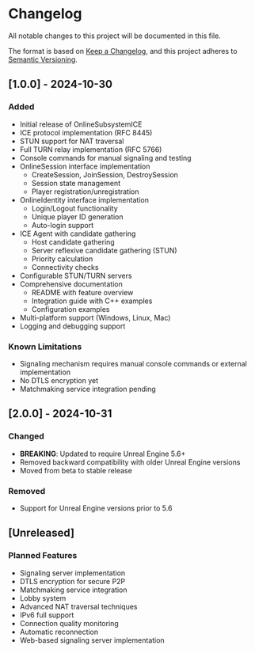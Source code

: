 # Changelog

All notable changes to this project will be documented in this file.

The format is based on [Keep a Changelog](https://keepachangelog.com/en/1.0.0/),
and this project adheres to [Semantic Versioning](https://semver.org/spec/v2.0.0.html).

## [1.0.0] - 2024-10-30

### Added
- Initial release of OnlineSubsystemICE
- ICE protocol implementation (RFC 8445)
- STUN support for NAT traversal
- Full TURN relay implementation (RFC 5766)
- Console commands for manual signaling and testing
- OnlineSession interface implementation
  - CreateSession, JoinSession, DestroySession
  - Session state management
  - Player registration/unregistration
- OnlineIdentity interface implementation
  - Login/Logout functionality
  - Unique player ID generation
  - Auto-login support
- ICE Agent with candidate gathering
  - Host candidate gathering
  - Server reflexive candidate gathering (STUN)
  - Priority calculation
  - Connectivity checks
- Configurable STUN/TURN servers
- Comprehensive documentation
  - README with feature overview
  - Integration guide with C++ examples
  - Configuration examples
- Multi-platform support (Windows, Linux, Mac)
- Logging and debugging support

### Known Limitations
- Signaling mechanism requires manual console commands or external implementation
- No DTLS encryption yet
- Matchmaking service integration pending

## [2.0.0] - 2024-10-31

### Changed
- **BREAKING**: Updated to require Unreal Engine 5.6+
- Removed backward compatibility with older Unreal Engine versions
- Moved from beta to stable release

### Removed
- Support for Unreal Engine versions prior to 5.6

## [Unreleased]

### Planned Features
- Signaling server implementation
- DTLS encryption for secure P2P
- Matchmaking service integration
- Lobby system
- Advanced NAT traversal techniques
- IPv6 full support
- Connection quality monitoring
- Automatic reconnection
- Web-based signaling server implementation
